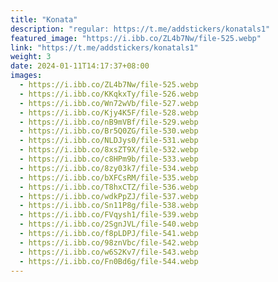 ```yaml
---
title: "Konata"
description: "regular: https://t.me/addstickers/konatals1"
featured_image: "https://i.ibb.co/ZL4b7Nw/file-525.webp"
link: "https://t.me/addstickers/konatals1"
weight: 3
date: 2024-01-11T14:17:37+08:00
images:
  - https://i.ibb.co/ZL4b7Nw/file-525.webp
  - https://i.ibb.co/KKqkxTy/file-526.webp
  - https://i.ibb.co/Wn72wVb/file-527.webp
  - https://i.ibb.co/Kjy4K5F/file-528.webp
  - https://i.ibb.co/nB9mVBf/file-529.webp
  - https://i.ibb.co/Br5Q0ZG/file-530.webp
  - https://i.ibb.co/NLDJys0/file-531.webp
  - https://i.ibb.co/8xsZT9X/file-532.webp
  - https://i.ibb.co/c8HPm9b/file-533.webp
  - https://i.ibb.co/8zy03k7/file-534.webp
  - https://i.ibb.co/bXFCsRM/file-535.webp
  - https://i.ibb.co/T8hxCTZ/file-536.webp
  - https://i.ibb.co/wdkPpZJ/file-537.webp
  - https://i.ibb.co/Sn11P8g/file-538.webp
  - https://i.ibb.co/FVqysh1/file-539.webp
  - https://i.ibb.co/2SgnJVL/file-540.webp
  - https://i.ibb.co/f8pLDPJ/file-541.webp
  - https://i.ibb.co/98znVbc/file-542.webp
  - https://i.ibb.co/w6S2Kv7/file-543.webp
  - https://i.ibb.co/Fn0Bd6g/file-544.webp
---
```

